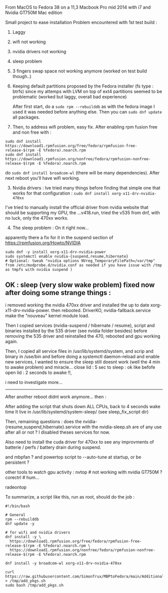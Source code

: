 From MacOS to Fedora 38 on a 11,3 Macbook Pro mid 2014 with i7 and Nvidia GT750M Mac edition

Small project to ease installation
Problem encountered with 1st test build : 
1) Laggy
2) wifi not working
3) nvidia drivers not working
4) sleep problem
5) 3 fingers swap space not working anymore (worked on test build though..)

1) Keeping default partitions proposed by the Fedora installer (fs type : btrfs) since my attemps with LVM on top of ext4 partitions seemed to be problematic (worked but laggy, overall bad experience)

   After first start, do a `sudo rpm --rebuilddb` as with the fedora image I used it was needed before anything else. Then you can `sudo dnf update` all packages.

2) Then, to address wifi problem, easy fix.
After enabling rpm fusion free and non free with :
```
sudo dnf install   https://download1.rpmfusion.org/free/fedora/rpmfusion-free-release-$(rpm -E %fedora).noarch.rpm
sudo dnf install   https://download1.rpmfusion.org/nonfree/fedora/rpmfusion-nonfree-release-$(rpm -E %fedora).noarch.rpm
```
do `sudo dnf install broadcom-wl` (there will be many dependencies).
After next reboot you'll have wifi working.

3) Nvidia drivers : Ive tried many things before finding that simple one that works for that configuration : `sudo dnf install xorg-x11-drv-nvidia-470xx`

I've tried to manually install the official driver from nvidia website that should be supporting my GPU, the ...v418.run, tried the v535 from dnf, with no luck, only the 470xx works.

4) The sleep problem : On it right now...

apparently there a fix for it in the suspend section of https://rpmfusion.org/Howto/NVIDIA
```
sudo dnf -y install xorg-x11-drv-nvidia-power
sudo systemctl enable nvidia-{suspend,resume,hibernate}
# Optional: tweak "nvidia options NVreg_TemporaryFilePath=/var/tmp" from /etc/modprobe.d/nvidia.conf as needed if you have issue with /tmp as tmpfs with nvidia suspend )
```

## OK : sleep (very slow wake problem) fixed now after doing some strange things :
i removed working the nvidia 470xx driver and installed the up to date xorg-x11-drv-nvidia-power.
then rebooted. DriverKO, nvidia-fallback.service make the "nouveau" kernel module load.

Then I copied services (nvidia-suspend / hibernate / resume), script and binaries installed by the 535 driver (see nvidia folder besides)
before removing the 535 driver and reinstalled the 470, rebooted and gpu working again. 

Then, I copied all service files in /usr/lib/systemd/system, and scrip and binary in /use/bin
and before doing a systemctl daemon-reload and enable new services, I wanted to ensure the sleep still doesnt work (well the 4 min to awake problem)
and miracle... close lid : 5 sec to sleep : ok like befofe
open lid : 2 seconds to awake !!,

i need to investigate more...

--- 
After another reboot didnt work anymore... then :

After adding the script that shuts down ALL CPUs, back to 4 seconds wake time
It live in /usr/lib/systemd/system-sleep/ (see sleep_fix_script dir)

Then, remaining questions : does the nvidia-{resume,suspend,hibernate}.service with the nvidia-sleep.sh are of any use after all or not ?
I disabled theses services for now.

Also need to install the cuda driver for 470xx to see any improvments of batterie / perfs / battery drain during suspend.

and mbpfan ?
and powertop script to --auto-tune at startup, or be persistent ?


other tools  to watch gpu activity :
nvtop # not working with nvidia GT750M ?
corectrl # hum...

radeontop

To summarize, a script like this, run as root, should do the job :

```
#!/bin/bash

# General
rpm --rebuilddb
dnf update -y

# for wifi and nvidia drivers
dnf install -y \
  https://download1.rpmfusion.org/free/fedora/rpmfusion-free-release-$(rpm -E %fedora).noarch.rpm \
  https://download1.rpmfusion.org/nonfree/fedora/rpmfusion-nonfree-release-$(rpm -E %fedora).noarch.rpm

dnf install -y broadcom-wl xorg-x11-drv-nvidia-470xx

curl https://raw.githubusercontent.com/SimonTrux/MBPtoFedora/main/Additional_pkgs.sh > /tmp/add_pkgs.sh
sudo bash /tmp/add_pkgs.sh

```
